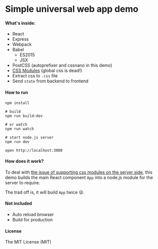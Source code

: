 # Simple universal web app demo

#### What's inside:

- React
- Express
- Webpack
- Babel
  - ES2015
  - JSX
- PostCSS (autoprefixer and cssnano in this demo)
- [CSS Modules](http://glenmaddern.com/articles/css-modules) (global css is dead!)
- Extract css to `.css` file
- Send `state` from backend to frontend


#### How to run
```
npm install

# build
npm run build:dev

# or watch
npm run watch

# start node.js server
npm run dev

open http://localhost:3000
```

#### How does it work?
To deal with [the issue of supporting css modules on the server side](https://github.com/css-modules/css-modules/issues/9),
this demo builds the main React component `App` into a node.js module for the server to require.


The trad off is, it will build `App` twice :stuck_out_tongue_winking_eye:.



#### Not included
- Auto reload browser
- Build for production


#### License

The MIT License (MIT)

